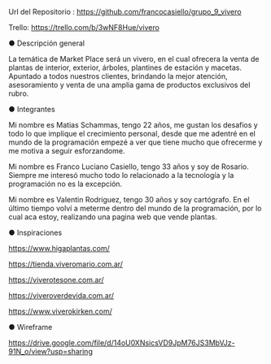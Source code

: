 Url del Repositorio : https://github.com/francocasiello/grupo_9_vivero

Trello: https://trello.com/b/3wNF8Hue/vivero


● Descripción general

La temática de Market Place será un vivero, en el cual ofrecera la venta de plantas de interior, exterior, árboles, plantines de estación y macetas.
Apuntado a todos nuestros clientes, brindando la mejor atención, asesoramiento y venta de una amplia gama de productos exclusivos del rubro. 


● Integrantes

Mi nombre es Matias Schammas, tengo 22 años, me gustan los desafios y todo lo que implique el crecimiento personal, desde que me adentré en el mundo de la programación empezé a ver que tiene mucho que ofrecerme y me motiva a seguir esforzandome.

Mi nombre es Franco Luciano Casiello, tengo 33 años y soy de Rosario. Siempre me interesó mucho todo lo relacionado a la tecnología y la programación no es la excepción.

Mi nombre es Valentin Rodriguez, tengo 30 años y soy cartógrafo. En el último tiempo volví a meterme dentro del mundo de la programación, por lo cual aca estoy, realizando una pagina web que vende plantas.


● Inspiraciones

https://www.higaplantas.com/

https://tienda.viveromario.com.ar/

https://viverotesone.com.ar/

https://viveroverdevida.com.ar/

https://www.viverokirken.com/

● Wireframe

https://drive.google.com/file/d/14oU0XNsicsVD9JpM76JS3MbVJz-91N_o/view?usp=sharing
